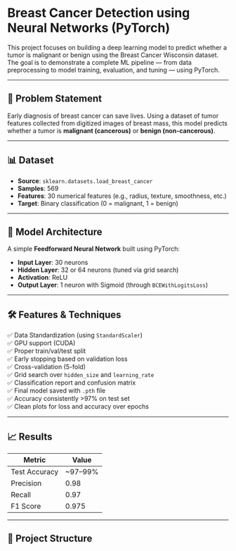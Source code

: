 
# Breast Cancer Detection using Neural Networks (PyTorch)

This project focuses on building a deep learning model to predict whether a tumor is malignant or benign using the Breast Cancer Wisconsin dataset. The goal is to demonstrate a complete ML pipeline — from data preprocessing to model training, evaluation, and tuning — using PyTorch.

---

## 📌 Problem Statement

Early diagnosis of breast cancer can save lives. Using a dataset of tumor features collected from digitized images of breast mass, this model predicts whether a tumor is **malignant (cancerous)** or **benign (non-cancerous)**.

---

## 📊 Dataset

- **Source**: `sklearn.datasets.load_breast_cancer`
- **Samples**: 569
- **Features**: 30 numerical features (e.g., radius, texture, smoothness, etc.)
- **Target**: Binary classification (0 = malignant, 1 = benign)

---

## 🧠 Model Architecture

A simple **Feedforward Neural Network** built using PyTorch:
- **Input Layer**: 30 neurons
- **Hidden Layer**: 32 or 64 neurons (tuned via grid search)
- **Activation**: ReLU
- **Output Layer**: 1 neuron with Sigmoid (through `BCEWithLogitsLoss`)

---

## 🛠️ Features & Techniques

✅ Data Standardization (using `StandardScaler`)  
✅ GPU support (CUDA)  
✅ Proper train/val/test split  
✅ Early stopping based on validation loss  
✅ Cross-validation (5-fold)  
✅ Grid search over `hidden_size` and `learning_rate`  
✅ Classification report and confusion matrix  
✅ Final model saved with `.pth` file  
✅ Accuracy consistently >97% on test set  
✅ Clean plots for loss and accuracy over epochs

---

## 📈 Results

| Metric | Value |
|--------|-------|
| Test Accuracy | ~97–99% |
| Precision | 0.98 |
| Recall | 0.97 |
| F1 Score | 0.975 |

---

## 📂 Project Structure

